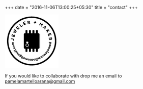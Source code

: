 +++
date = "2016-11-06T13:00:25+05:30"
title = "contact"
+++

![HOW](/img/contact/contact-pamela.png)

If you would like to collaborate with drop me an email to [pamelamartelloarana@gmail.com](pamelamartelloarana@gmail.com)

